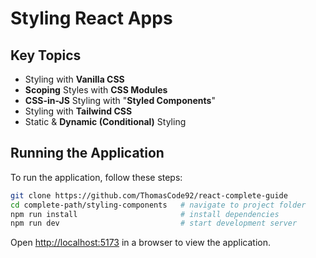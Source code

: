# Styling React Apps

## Key Topics

- Styling with **Vanilla CSS**
- **Scoping** Styles with **CSS Modules**
- **CSS-in-JS** Styling with "**Styled Components**"
- Styling with **Tailwind CSS**
- Static & **Dynamic (Conditional)** Styling

## Running the Application

To run the application, follow these steps:

```bash
git clone https://github.com/ThomasCode92/react-complete-guide
cd complete-path/styling-components   # navigate to project folder
npm run install                       # install dependencies
npm run dev                           # start development server
```

Open [http://localhost:5173](http://localhost:5173) in a browser to view the application.
